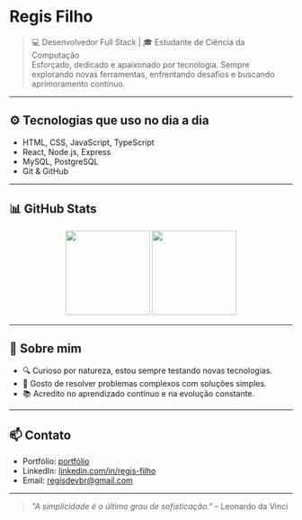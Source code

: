 # Regis Filho

> 💻 Desenvolvedor Full Stack | 🎓 Estudante de Ciência da Computação  
> Esforçado, dedicado e apaixonado por tecnologia. Sempre explorando novas ferramentas, enfrentando desafios e buscando aprimoramento contínuo.

---

## ⚙️ Tecnologias que uso no dia a dia

- HTML, CSS, JavaScript, TypeScript  
- React, Node.js, Express  
- MySQL, PostgreSQL  
- Git & GitHub

---

## 📊 GitHub Stats

<div align="center">
  <img height="150em" src="https://github-readme-stats.vercel.app/api?username=regisfilhodev&show_icons=true&hide_title=true&hide_border=true&bg_color=000000&title_color=ffffff&text_color=ffffff&icon_color=ffffff" />
  <img height="150em" src="https://github-readme-stats.vercel.app/api/top-langs/?username=regisfilhodev&layout=compact&hide_border=true&bg_color=000000&title_color=ffffff&text_color=ffffff" />
</div>

---

## 🎯 Sobre mim

- 🔍 Curioso por natureza, estou sempre testando novas tecnologias.  
- 🧩 Gosto de resolver problemas complexos com soluções simples.  
- 📚 Acredito no aprendizado contínuo e na evolução constante.

---

## 📫 Contato

- Portfólio: [portfólio](https://portifolioregisdev.vercel.app/)  
- LinkedIn: [linkedin.com/in/regis-filho](https://linkedin.com/in/regis-filho)  
- Email: regisdevbr@gmail.com

---

> _"A simplicidade é o último grau de sofisticação."_ – Leonardo da Vinci
